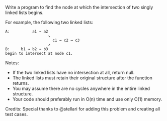 Write a program to find the node at which the intersection of two singly linked lists begins.


For example, the following two linked lists:

~~~
A:          a1 → a2
                   ↘
                     c1 → c2 → c3
                   ↗ 
B:     b1 → b2 → b3
begin to intersect at node c1.
~~~


Notes:

* If the two linked lists have no intersection at all, return null.
* The linked lists must retain their original structure after the function returns.
* You may assume there are no cycles anywhere in the entire linked structure.
* Your code should preferably run in O(n) time and use only O(1) memory.

Credits:
Special thanks to @stellari for adding this problem and creating all test cases.

